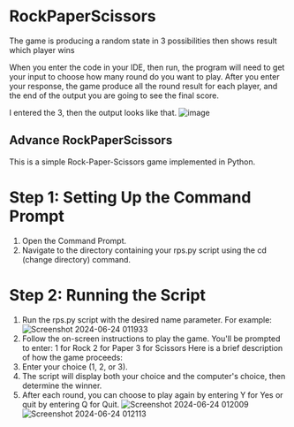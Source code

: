 # RockPaperScissors
The game is producing a random state in 3 possibilities then shows result which player wins 

When you enter the code in your IDE, then run, the program will need to get your input to choose how many round do you want to play. 
After you enter your response, the game produce all the round result for each player, and the end of the output you are going to see the final score.

I entered the 3, then the output looks like that.
![image](https://github.com/iskburcin/RockPaperScissors/assets/88871250/eeccd577-c0c2-4cc8-b8fe-4be657388ecf)

## Advance RockPaperScissors
This is a simple Rock-Paper-Scissors game implemented in Python.

# Step 1: Setting Up the Command Prompt
1. Open the Command Prompt.
2. Navigate to the directory containing your rps.py script using the cd (change directory) command.
   
# Step 2: Running the Script
1. Run the rps.py script with the desired name parameter.
   For example:
   ![Screenshot 2024-06-24 011933](https://github.com/iskburcin/RockPaperScissors/assets/88871250/7e276479-610f-4747-bbbf-6b4cb673454c)
2. Follow the on-screen instructions to play the game. You'll be prompted to enter:
1 for Rock
2 for Paper
3 for Scissors
Here is a brief description of how the game proceeds:
1. Enter your choice (1, 2, or 3).
2. The script will display both your choice and the computer's choice, then determine the winner.
3. After each round, you can choose to play again by entering Y for Yes or quit by entering Q for Quit.
   ![Screenshot 2024-06-24 012009](https://github.com/iskburcin/RockPaperScissors/assets/88871250/b03f6dc2-080d-4b7b-a4dd-f3b540b97929)
   ![Screenshot 2024-06-24 012113](https://github.com/iskburcin/RockPaperScissors/assets/88871250/faee7be8-09c4-44ca-812c-5094e35c69b7)
